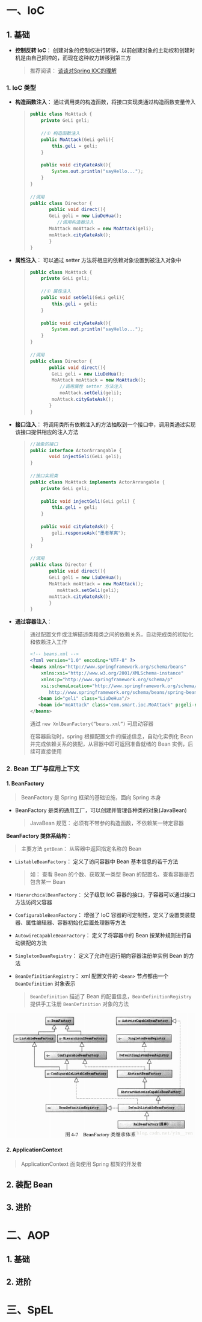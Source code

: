 # 一、IoC

## 1. 基础

- **控制反转 IoC**： 创建对象的控制权进行转移，以前创建对象的主动权和创建时机是由自己把控的，而现在这种权力转移到第三方

  > 推荐阅读： [谈谈对Spring IOC的理解](https://www.cnblogs.com/xdp-gacl/p/4249939.html) 

### 1. IoC 类型

- **构造函数注入**： 通过调用类的构造函数，将接口实现类通过构造函数变量传入

  > ```java
  > public class MoAttack {
  >     private GeLi geli;
  >     
  >     //① 构造函数注入
  >     public MoAttack(GeLi geli){
  >         this.geli = geli;
  >     }
  >     
  >     public void cityGateAsk(){
  >         System.out.println("sayHello...");
  >     }
  > }
  > 
  > //调用
  > public class Director {
  >        public void direct(){
  >        GeLi geli = new LiuDeHua();
  >           //调用构造器注入
  >        MoAttack moAttack = new MoAttack(geli);
  >        moAttack.cityGateAsk();
  >        }
  > }
  > ```

- **属性注入**： 可以通过 setter 方法将相应的依赖对象设置到被注入对象中

  > ```java
  > public class MoAttack {
  >     private GeLi geli;
  >     
  >     //① 属性注入
  >     public void setGeli(GeLi geli){
  >         this.geli = geli;
  >     }
  >     
  >     public void cityGateAsk(){
  >         System.out.println("sayHello...");
  >     }
  > }
  > 
  > //调用
  > public class Director {
  >        public void direct(){
  >         GeLi geli = new LiuDeHua();
  >         MoAttack moAttack = new MoAttack();
  >            //调用属性 setter 方法注入
  >            moAttack.setGeli(geli);
  >         moAttack.cityGateAsk();
  >        }
  > }
  > ```

- **接口注入**： 将调用类所有依赖注入的方法抽取到一个接口中，调用类通过实现该接口提供相应的注入方法 

  > ```java
  > //抽象的接口
  > public interface ActorArrangable {
  >        void injectGeli(GeLi geli);
  > }
  > 
  > //接口实现类
  > public class MoAttack implements ActorArrangable {
  > 	private GeLi geli;
  > 
  > 	public void injectGeli(GeLi geli) {
  > 		this.geli = geli;		
  > 	}
  > 	
  > 	public void cityGateAsk() {
  > 		geli.responseAsk("墨者革离");
  > 	}
  > }
  > 
  > //调用
  > public class Director {
  >        public void direct(){
  > 	   GeLi geli = new LiuDeHua();
  > 	   MoAttack moAttack = new MoAttack();
  >           moAttack.setGeli(geli);
  > 	   moAttack.cityGateAsk();
  >        }
  > }
  > ```

- **通过容器注入**： 

  > 通过配置文件或注解描述类和类之间的依赖关系，自动完成类的初始化和依赖注入工作
  >
  > ```xml
  > <!-- beans.xml -->
  > <?xml version="1.0" encoding="UTF-8" ?>
  > <beans xmlns="http://www.springframework.org/schema/beans"
  > 	xmlns:xsi="http://www.w3.org/2001/XMLSchema-instance"
  > 	xmlns:p="http://www.springframework.org/schema/p"
  > 	xsi:schemaLocation="http://www.springframework.org/schema/beans 
  >        http://www.springframework.org/schema/beans/spring-beans-4.0.xsd">
  >    <bean id="geli" class="LiuDeHua"/>
  >    <bean id="moAttack" class="com.smart.ioc.MoAttack" p:geli-ref="geli"/>
  > </beans>
  > ```
  >
  > 通过 `new XmlBeanFactory(“beans.xml”)`  可启动容器
  >
  > 在容器启动时，spring 根据配置文件的描述信息，自动化实例化 Bean 并完成依赖关系的装配，从容器中即可返回准备就绪的 Bean 实例，后续可直接使用

### 2. Bean 工厂与应用上下文

#### 1. BeanFactory

> BeanFactory 是 Spring 框架的基础设施，面向 Spring 本身

- BeanFactory 是类的通用工厂，可以创建并管理各种类的对象(JavaBean)

  > JavaBean 规范： 必须有不带参的构造函数，不依赖某一特定容器

**BeanFactory 类体系结构**： 

> 主要方法 `getBean`： 从容器中返回指定名称的 Bean

- `ListableBeanFactory`： 定义了访问容器中 Bean 基本信息的若干方法

  > 如： 查看 Bean 的个数、获取某一类型 Bean 的配置名、查看容器是否包含某一 Bean

- `HierarchicalBeanFactory`： 父子级联 IoC 容器的接口，子容器可以通过接口方法访问父容器

- `ConfigurableBeanFactory`： 增强了 IoC 容器的可定制性，定义了设置类装载器、属性编辑器、容器初始化后置处理器等方法

- `AutowireCapableBeanFactory`： 定义了将容器中的 Bean 按某种规则进行自动装配的方法

- `SingletonBeanRegistry`： 定义了允许在运行期向容器注册单实例 Bean 的方法

- `BeanDefinitionRegistry`： xml 配置文件的 `<bean>` 节点都由一个 `BeanDefinition` 对象表示

  > `BeanDefinition` 描述了 Bean 的配置信息，`BeanDefinitionRegistry` 提供手工注册 `BeanDefinition` 对象的方法

![](../../pics/spring/spring_14.png)





#### 2. ApplicationContext

> ApplicationContext 面向使用 Spring 框架的开发者





## 2. 装配 Bean





## 3. 进阶







# 二、AOP

## 1. 基础





## 2. 进阶





# 三、SpEL





